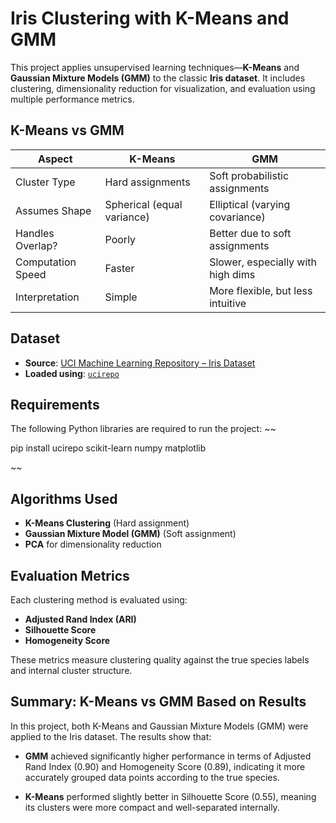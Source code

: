 # Iris Clustering with K-Means and GMM

This project applies unsupervised learning techniques—**K-Means** and **Gaussian Mixture Models (GMM)** to the classic **Iris dataset**. It includes clustering, dimensionality reduction for visualization, and evaluation using multiple performance metrics.

## K-Means vs GMM

| Aspect               | K-Means                        | GMM                                |
|----------------------|--------------------------------|-------------------------------------|
| Cluster Type         | Hard assignments               | Soft probabilistic assignments      |
| Assumes Shape        | Spherical (equal variance)     | Elliptical (varying covariance)     |
| Handles Overlap?     | Poorly                         | Better due to soft assignments      |
| Computation Speed    | Faster                         | Slower, especially with high dims   |
| Interpretation       | Simple                         | More flexible, but less intuitive   |


## Dataset
- **Source**: [UCI Machine Learning Repository – Iris Dataset](https://archive.ics.uci.edu/ml/datasets/iris)
- **Loaded using**: [`ucirepo`](https://archive.ics.uci.edu/)
## Requirements
The following Python libraries are required to run the project:
~~

pip install ucirepo scikit-learn numpy matplotlib

~~

## Algorithms Used
- **K-Means Clustering** (Hard assignment)
- **Gaussian Mixture Model (GMM)** (Soft assignment)
- **PCA** for dimensionality reduction

## Evaluation Metrics
Each clustering method is evaluated using:
- **Adjusted Rand Index (ARI)**
- **Silhouette Score**
- **Homogeneity Score**

These metrics measure clustering quality against the true species labels and internal cluster structure.


## Summary: K-Means vs GMM Based on Results
In this project, both K-Means and Gaussian Mixture Models (GMM) were applied to the Iris dataset. The results show that:

- **GMM** achieved significantly higher performance in terms of Adjusted Rand Index (0.90) and Homogeneity Score (0.89), indicating it more accurately grouped data points according to the true species.

- **K-Means** performed slightly better in Silhouette Score (0.55), meaning its clusters were more compact and well-separated internally.



